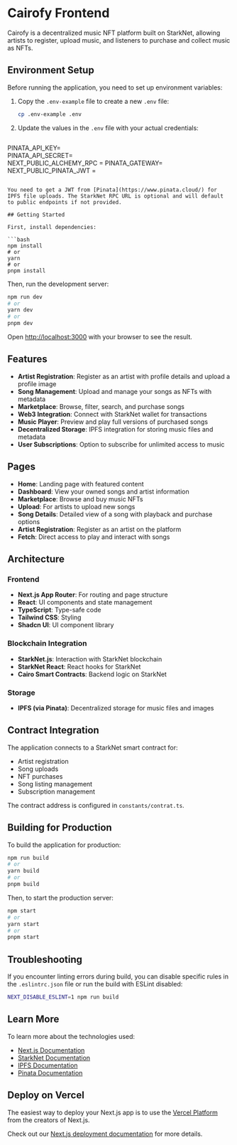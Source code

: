 # Cairofy Frontend

Cairofy is a decentralized music NFT platform built on StarkNet, allowing artists to register, upload music, and listeners to purchase and collect music as NFTs.

## Environment Setup

Before running the application, you need to set up environment variables:

1. Copy the `.env-example` file to create a new `.env` file:
   ```bash
   cp .env-example .env
   ```

2. Update the values in the `.env` file with your actual credentials:
   ```
 PINATA_API_KEY=  
PINATA_API_SECRET=  
NEXT_PUBLIC_ALCHEMY_RPC = 
PINATA_GATEWAY= 
NEXT_PUBLIC_PINATA_JWT =

   ```

You need to get a JWT from [Pinata](https://www.pinata.cloud/) for IPFS file uploads. The StarkNet RPC URL is optional and will default to public endpoints if not provided.

## Getting Started

First, install dependencies:

```bash
npm install
# or
yarn
# or
pnpm install
```

Then, run the development server:

```bash
npm run dev
# or
yarn dev
# or
pnpm dev
```

Open [http://localhost:3000](http://localhost:3000) with your browser to see the result.

## Features

- **Artist Registration**: Register as an artist with profile details and upload a profile image
- **Song Management**: Upload and manage your songs as NFTs with metadata
- **Marketplace**: Browse, filter, search, and purchase songs
- **Web3 Integration**: Connect with StarkNet wallet for transactions
- **Music Player**: Preview and play full versions of purchased songs
- **Decentralized Storage**: IPFS integration for storing music files and metadata
- **User Subscriptions**: Option to subscribe for unlimited access to music

## Pages

- **Home**: Landing page with featured content
- **Dashboard**: View your owned songs and artist information
- **Marketplace**: Browse and buy music NFTs
- **Upload**: For artists to upload new songs
- **Song Details**: Detailed view of a song with playback and purchase options
- **Artist Registration**: Register as an artist on the platform
- **Fetch**: Direct access to play and interact with songs

## Architecture

### Frontend
- **Next.js App Router**: For routing and page structure
- **React**: UI components and state management
- **TypeScript**: Type-safe code
- **Tailwind CSS**: Styling
- **Shadcn UI**: UI component library

### Blockchain Integration
- **StarkNet.js**: Interaction with StarkNet blockchain
- **StarkNet React**: React hooks for StarkNet
- **Cairo Smart Contracts**: Backend logic on StarkNet

### Storage
- **IPFS (via Pinata)**: Decentralized storage for music files and images

## Contract Integration

The application connects to a StarkNet smart contract for:
- Artist registration
- Song uploads
- NFT purchases
- Song listing management
- Subscription management

The contract address is configured in `constants/contrat.ts`.

## Building for Production

To build the application for production:

```bash
npm run build
# or
yarn build
# or
pnpm build
```

Then, to start the production server:

```bash
npm start
# or
yarn start
# or
pnpm start
```

## Troubleshooting

If you encounter linting errors during build, you can disable specific rules in the `.eslintrc.json` file or run the build with ESLint disabled:

```bash
NEXT_DISABLE_ESLINT=1 npm run build
```

## Learn More

To learn more about the technologies used:

- [Next.js Documentation](https://nextjs.org/docs)
- [StarkNet Documentation](https://docs.starknet.io/)
- [IPFS Documentation](https://docs.ipfs.io/)
- [Pinata Documentation](https://docs.pinata.cloud/)

## Deploy on Vercel

The easiest way to deploy your Next.js app is to use the [Vercel Platform](https://vercel.com/new?utm_medium=default-template&filter=next.js&utm_source=create-next-app&utm_campaign=create-next-app-readme) from the creators of Next.js.

Check out our [Next.js deployment documentation](https://nextjs.org/docs/app/building-your-application/deploying) for more details.
